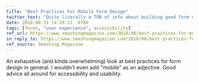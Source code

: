 ```yaml
---
title: "Best Practices For Mobile Form Design"
twitter_text: "Quite literally a TON of info about building good form experiences: "
date: 2018-08-31 14:59:23 -0700
tags: [forms, "user experience", accessibility]
ref_url: https://www.smashingmagazine.com/2018/08/best-practices-for-mobile-form-design/
in_reply_to: https://www.smashingmagazine.com/2018/08/best-practices-for-mobile-form-design/
ref_source: Smashing Magazine
---
```


An exhaustive (and kinda overwhelming) look at best practices for form design in general. I wouldn’t even add "mobile" as an adjective. Good advice all around for accessibility and usability.